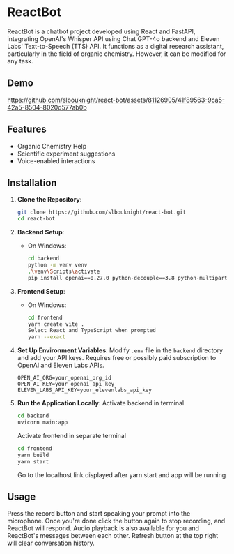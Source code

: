 # ReactBot

ReactBot is a chatbot project developed using React and FastAPI, integrating OpenAI's Whisper API using Chat GPT-4o backend and Eleven Labs' Text-to-Speech (TTS) API. It functions as a digital research assistant, particularly in the field of organic chemistry. However, it can be modified for any task.

## Demo
https://github.com/slbouknight/react-bot/assets/81126905/41f89563-9ca5-42a5-8504-8020d577ab0b


## Features
- Organic Chemistry Help
- Scientific experiment suggestions
- Voice-enabled interactions

## Installation

1. **Clone the Repository**:
    ```bash
    git clone https://github.com/slbouknight/react-bot.git
    cd react-bot
    ```

2. **Backend Setup**:
    - On Windows:
      ```bash
      cd backend
      python -m venv venv
      .\venv\Scripts\activate
      pip install openai==0.27.0 python-decouple==3.8 python-multipart==0.0.6 requests==2.28.2 fastapi==0.92.0 "uvicorn[standard]"
      ```

3. **Frontend Setup**:
    - On Windows:
      ```bash
      cd frontend
      yarn create vite .
      Select React and TypeScript when prompted
      yarn --exact
      ```

4. **Set Up Environment Variables**:
    Modify `.env` file in the `backend` directory and add your API keys. Requires free or possibly paid subscription to OpenAI and Eleven Labs APIs.
    ```plaintext
    OPEN_AI_ORG=your_openai_org_id
    OPEN_AI_KEY=your_openai_api_key
    ELEVEN_LABS_API_KEY=your_elevenlabs_api_key
    ```

5. **Run the Application Locally**:
   Activate backend in terminal
    ```bash
    cd backend
    uvicorn main:app
    ```
    Activate frontend in separate terminal
   ```bash
   cd frontend
   yarn build
   yarn start
    ```
   Go to the localhost link displayed after yarn start and app will be running

## Usage
Press the record button and start speaking your prompt into the microphone. Once you're done click the button again to stop recording, and ReactBot will respond.
Audio playback is also available for you and ReactBot's messages between each other.
Refresh button at the top right will clear conversation history.


